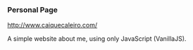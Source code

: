 ### Personal Page
http://www.caiquecaleiro.com/

A simple website about me, using only JavaScript (VanillaJS).
